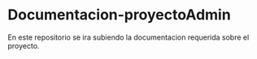 # Documentacion-proyectoAdmin
En este repositorio se ira subiendo la documentacion requerida sobre el proyecto. 
